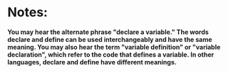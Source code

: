 # Notes:

**You may hear the alternate phrase "declare a variable." The words declare and define can be used interchangeably and have the same meaning. You may also hear the term "variable definition" or "variable declaration", which refer to the code that defines a variable. In other languages, declare and define have different meanings.**